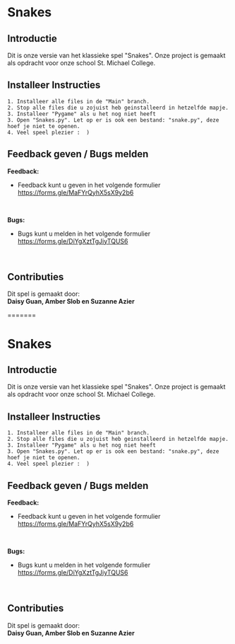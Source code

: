 
# Snakes
## Introductie
<html>
Dit is onze versie van het klassieke spel "Snakes". Onze project is gemaakt als opdracht voor onze school St. Michael College.
<br>


## Installeer Instructies
```
1. Installeer alle files in de "Main" branch.
2. Stop alle files die u zojuist heb geinstalleerd in hetzelfde mapje.
3. Installeer "Pygame" als u het nog niet heeft
3. Open "Snakes.py". Let op er is ook een bestand: "snake.py", deze hoef je niet te openen.
4. Veel speel plezier :  )
```
## Feedback geven / Bugs melden
**Feedback:**
  - Feedback kunt u geven in het volgende formulier 
<br>     https://forms.gle/MaFYrQyhX5sX9y2b6
<br>

**Bugs:**
  - Bugs kunt u melden in het volgende formulier
<br>    https://forms.gle/DiYgXztTgJiyTQUS6
<br>

## Contributies
Dit spel is gemaakt door:
<br>
**Daisy Guan, Amber Slob en Suzanne Azier**

</html>

=======
# Snakes
## Introductie
<html>
Dit is onze versie van het klassieke spel "Snakes". Onze project is gemaakt als opdracht voor onze school St. Michael College.
<br>


## Installeer Instructies
```
1. Installeer alle files in de "Main" branch.
2. Stop alle files die u zojuist heb geinstalleerd in hetzelfde mapje.
3. Installeer "Pygame" als u het nog niet heeft
3. Open "Snakes.py". Let op er is ook een bestand: "snake.py", deze hoef je niet te openen.
4. Veel speel plezier :  )
```
## Feedback geven / Bugs melden
**Feedback:**
  - Feedback kunt u geven in het volgende formulier 
<br>     https://forms.gle/MaFYrQyhX5sX9y2b6
<br>

**Bugs:**
  - Bugs kunt u melden in het volgende formulier
<br>    https://forms.gle/DiYgXztTgJiyTQUS6
<br>

## Contributies
Dit spel is gemaakt door:
<br>
**Daisy Guan, Amber Slob en Suzanne Azier**

</html>
